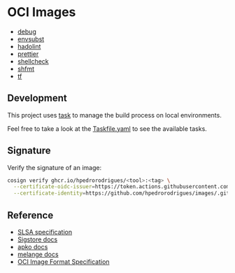 # OCI Images

- [debug](./debug)
- [envsubst](./envsubst)
- [hadolint](./hadolint)
- [prettier](./prettier)
- [shellcheck](./shellcheck)
- [shfmt](./shfmt)
- [tf](./tf)

## Development

This project uses [task](https://taskfile.dev) to manage the build process on local environments.

Feel free to take a look at the [Taskfile.yaml](./Taskfile.yaml) to see the available tasks.

## Signature

Verify the signature of an image:

```bash
cosign verify ghcr.io/hpedrorodrigues/<tool>:<tag> \
  --certificate-oidc-issuer=https://token.actions.githubusercontent.com \
  --certificate-identity=https://github.com/hpedrorodrigues/images/.github/workflows/_shared_publish.yml@refs/heads/main
```

## Reference

- [SLSA specification](https://slsa.dev)
- [Sigstore docs](https://docs.sigstore.dev)
- [apko docs](https://github.com/chainguard-dev/apko/tree/4389ab6f93a7eabb4eb2a9d137ae291349095a04/docs)
- [melange docs](https://github.com/chainguard-dev/melange/tree/e855ba4a69a3256aa04754dd96906f222d88cbbd/docs)
- [OCI Image Format Specification](https://github.com/opencontainers/image-spec/blob/036563a4a268d7c08b51a08f05a02a0fe74c7268/spec.md)
